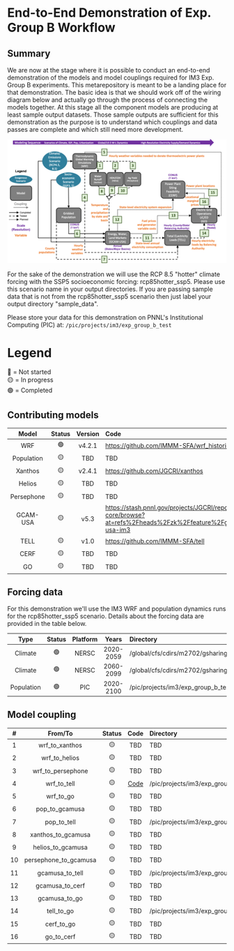 # End-to-End Demonstration of Exp. Group B Workflow

## Summary
We are now at the stage where it is possible to conduct an end-to-end demonstration of the models and model couplings 
required for IM3 Exp. Group B experiments. This metarepository is meant to be a landing place for that
demonstration. The basic idea is that we should work off of the wiring diagram below and actually go through
the process of connecting the models together. At this stage all the component models are producing at least sample 
output datasets. Those sample outputs are sufficient for this demonstration as the purpose is to understand which 
couplings and data passes are complete and which still need more development.

<p align="center">
  <img src="experiment_diagram/experiment-B-N6_interconnect.png" />
</p>

For the sake of the demonstration we will use the RCP 8.5 "hotter" climate forcing with the SSP5 socioeconomic
forcing: rcp85hotter_ssp5. Please use this scenario name in your output directories. If you are passing sample data 
that is not from the rcp85hotter_ssp5 scenario then just label your output directory "sample_data".

Please store your data for this demonstration on PNNL's Institutional Computing (PIC) at: `/pic/projects/im3/exp_group_b_test`

# Legend
🔴 = Not started  
🟡 = In progress  
🟢 = Completed  

## Contributing models
| Model | Status | Version | Code |
|:-:|:-:|:-:|:--|
| WRF | 🟢 | v4.2.1 | https://github.com/IMMM-SFA/wrf_historical |
| Population | 🟡 | TBD | TBD |
| Xanthos | 🟡 | v2.4.1 | https://github.com/JGCRI/xanthos |
| Helios | 🟡 | TBD | TBD |
| Persephone | 🟡 | TBD | TBD |
| GCAM-USA | 🟡 | v5.3 | https://stash.pnnl.gov/projects/JGCRI/repos/gcam-core/browse?at=refs%2Fheads%2Fzk%2Ffeature%2Fgcam-usa-im3 |
| TELL | 🟡 | v1.0 | https://github.com/IMMM-SFA/tell |
| CERF | 🟡 | TBD | TBD |
| GO | 🟡 | TBD | TBD |

## Forcing data
For this demonstration we'll use the IM3 WRF and population dynamics runs for the rcp85hotter_ssp5 scenario. Details 
about the forcing data are provided in the table below.

| Type | Status | Platform | Years | Directory | Documentation |
|:-:|:-:|:-:|:-:|:--|:--|
| Climate | 🟢 | NERSC | 2020-2059 | /global/cfs/cdirs/m2702/gsharing/CONUS_TGW_WRF_SSP585_HOT_NEAR | [Documentation](https://immm-sfa.atlassian.net/wiki/spaces/IP/pages/1979809807/Accessing+Historical+and+Future+IM3+Climate+Forcing) |
| Climate | 🟢 | NERSC | 2060-2099 | /global/cfs/cdirs/m2702/gsharing/CONUS_TGW_WRF_SSP585_HOT_FAR | [Documentation](https://immm-sfa.atlassian.net/wiki/spaces/IP/pages/1979809807/Accessing+Historical+and+Future+IM3+Climate+Forcing) |
| Population | 🟢 | PIC | 2020-2100 | /pic/projects/im3/exp_group_b_test/forcing_data/population | TBD |

## Model coupling
| # | From/To | Status | Code | Directory | Documentation |
|:-:|:-:|:-:|:-:|:--|:-:|
| 1  | wrf_to_xanthos | 🟡 | TBD | TBD | [Documentation](https://immm-sfa.github.io/khan-etal_2022_im3gcamusa/) |
| 2  | wrf_to_helios | 🟡 | TBD | TBD | [Documentation](https://immm-sfa.github.io/khan-etal_2022_im3gcamusa/) |
| 3  | wrf_to_persephone | 🟡 | TBD | TBD | [Documentation](https://immm-sfa.github.io/khan-etal_2022_im3gcamusa/) |
| 4  | wrf_to_tell | 🟡 | [Code](https://github.com/IMMM-SFA/im3components/tree/main/im3components/wrf_to_tell) | /pic/projects/im3/exp_group_b_test/output_data/wrf_to_tell | TBD |
| 5  | wrf_to_go | 🟡 | TBD | TBD | TBD |
| 6  | pop_to_gcamusa | 🟡 | TBD | TBD | TBD |
| 7  | pop_to_tell | 🟡 | TBD | /pic/projects/im3/exp_group_b_test/forcing_data/population | TBD |
| 8  | xanthos_to_gcamusa | 🟡 | TBD | TBD | TBD |
| 9  | helios_to_gcamusa | 🟡 | TBD | TBD | TBD |
| 10 | persephone_to_gcamusa | 🟡 | TBD | TBD | TBD |
| 11 | gcamusa_to_tell | 🟡 | TBD | /pic/projects/im3/exp_group_b_test/output_data/gcamusa/sample_output | TBD |
| 12 | gcamusa_to_cerf | 🟡 | TBD | TBD | TBD |
| 13 | gcamusa_to_go | 🟡 | TBD | TBD | TBD |
| 14 | tell_to_go | 🟡 | TBD | /pic/projects/im3/exp_group_b_test/output_data/tell/sample_output | TBD |
| 15 | cerf_to_go | 🟡 | TBD | TBD | TBD |
| 16 | go_to_cerf | 🟡 | TBD | TBD | TBD |
